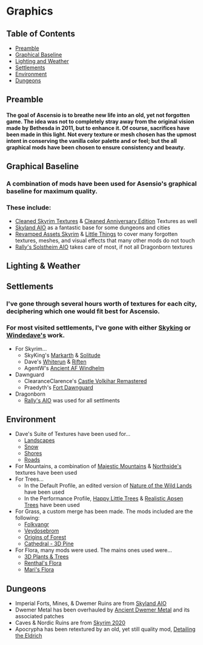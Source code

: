 # Graphics

## Table of Contents
 - [Preamble](#Preamble)
 - [Graphical Baseline](#graphical-baseline)
 - [Lighting and Weather](#lighting--weather)
 - [Settlements](#settlements)
 - [Environment](#environment)
 - [Dungeons](#dungeons)



## Preamble

#### The goal of Ascensio is to breathe new life into an old, yet not forgotten game. The idea was not to completely stray away from the original vision made by Bethesda in 2011, but to enhance it. Of course, sacrifices have been made in this light. Not every texture or mesh chosen has the upmost intent in conserving the vanilla color palette and or feel; but the all graphical mods have been chosen to ensure consistency and beauty. 
## Graphical Baseline

### A combination of mods have been used for Asensio's graphical baseline for maximum quality.

### These include: 
 - [Cleaned Skyrim Textures](https://www.nexusmods.com/skyrimspecialedition/mods/38775) & [Cleaned Anniversary Edition](https://www.nexusmods.com/skyrimspecialedition/mods/58120) Textures as well
- [Skyland AIO](https://www.nexusmods.com/skyrimspecialedition/mods/34179) as a fantastic base for some dungeons and cities
- [Revamped Assets Skyrim](https://www.nexusmods.com/skyrim/mods/75380) & [Little Things](https://www.nexusmods.com/skyrim/mods/65959) to cover many forgotten textures, meshes, and visual effects that many other mods do not touch 
- [Rally's Solstheim AIO](https://www.nexusmods.com/skyrimspecialedition/mods/36893) takes care of most, if not all Dragonborn textures

## Lighting & Weather

## Settlements

### I've gone through several hours worth of textures for each city, deciphering which one would fit best for Ascensio.

### For most visited settlements, I've gone with either [Skyking](https://www.nexusmods.com/skyrimspecialedition/users/841133?tab=user+files) or [Windedave's](https://www.nexusmods.com/skyrimspecialedition/users/52194591?tab=user+files) work.
 - For Skyrim...
   - SkyKing's [Markarth](https://www.nexusmods.com/skyrimspecialedition/mods/64785) & [Solitude](https://www.nexusmods.com/skyrimspecialedition/mods/24252)
   - Dave's  [Whiterun](https://www.nexusmods.com/skyrimspecialedition/mods/28950) & [Riften](https://www.nexusmods.com/skyrimspecialedition/mods/65596) 
   - AgentW's [Ancient AF Windhelm](https://www.nexusmods.com/skyrimspecialedition/mods/63330) 
 - Dawnguard
   - ClearanceClarence's [Castle Volkihar Remastered](https://www.nexusmods.com/skyrimspecialedition/mods/51071) 
   - Praedyth's [Fort Dawnguard](https://www.nexusmods.com/skyrimspecialedition/mods/48217)
 - Dragonborn 
   - [Rally's AIO](https://www.nexusmods.com/skyrimspecialedition/mods/36893) was used for all settlments 

## Environment

 - Dave's Suite of Textures have been used for...
   - [Landscapes](https://www.nexusmods.com/skyrimspecialedition/mods/29842)
   - [Snow](https://www.nexusmods.com/skyrimspecialedition/mods/29283)
   - [Shores](https://www.nexusmods.com/skyrimspecialedition/mods/27041)
   - [Roads](https://www.nexusmods.com/skyrimspecialedition/mods/26270)
 - For Mountains, a combination of [Majestic Mountains](https://www.nexusmods.com/skyrimspecialedition/mods/27981) & [Northside's](https://www.nexusmods.com/skyrimspecialedition/mods/27981) textures have been used
 - For Trees...
   - In the Default Profile, an edited version of [Nature of the Wild Lands](https://www.nexusmods.com/skyrimspecialedition/mods/63604) have been used
   - In the Performance Profile, [Happy Little Trees](https://www.nexusmods.com/skyrimspecialedition/mods/50961) & [Realistic Apsen Trees](https://www.nexusmods.com/skyrimspecialedition/mods/4423) have been used
 - For Grass, a custom merge has been made. The mods included are the following:
   - [Folkvangr](https://www.nexusmods.com/skyrimspecialedition/mods/44899)
   - [Veydosebrom](https://www.nexusmods.com/skyrimspecialedition/mods/26293)
   - [Origins of Forest](https://www.nexusmods.com/skyrimspecialedition/mods/45719)
   - [Cathedral - 3D Pine](https://www.nexusmods.com/skyrimspecialedition/mods/42032)
 - For Flora, many mods were used. The mains ones used were...
   - [3D Plants & Trees](https://www.nexusmods.com/skyrimspecialedition/mods/12371)
   - [Renthal's Flora](https://www.nexusmods.com/skyrimspecialedition/mods/12371)
   - [Mari's Flora](https://www.nexusmods.com/skyrimspecialedition/mods/45952)
## Dungeons

 - Imperial Forts, Mines, & Dwemer Ruins are from [Skyland AIO](https://www.nexusmods.com/skyrimspecialedition/mods/34179)
 - Dwemer Metal has been overhauled by [Ancient Dwemer Metal](https://www.nexusmods.com/skyrim/mods/75610) and its associated patches
 - Caves & Nordic Ruins are from [Skyrim 2020](https://www.nexusmods.com/skyrimspecialedition/mods/2347)
 - Apocrypha has been retextured by an old, yet still quality mod, [Detailing the Eldrich](https://www.nexusmods.com/skyrim/mods/45782)



